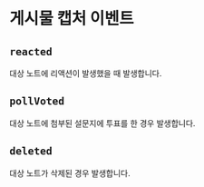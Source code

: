 # 게시물 캡처 이벤트

## `reacted`

<MkSchemaViewer :schema="{
 type: 'object',
 properties: {
 	reaction: {
 		type: 'string',
 		description: 'リアクションの種類',
 	},
 	userId: {
 		type: 'string',
 		description: 'リアクションを行ったユーザーのID',
 	},
 }
}"/>

대상 노트에 리액션이 발생했을 때 발생합니다.

## `pollVoted`

<MkSchemaViewer :schema="{
 type: 'object',
 properties: {
 	choice: {
 		type: 'number',
 		description: '選択肢ID',
 	},
 	userId: {
 		type: 'string',
 		description: '投票を行ったユーザーのID',
 	},
 }
}"/>

대상 노트에 첨부된 설문지에 투표를 한 경우 발생합니다.

## `deleted`

<MkSchemaViewer :schema="{
 type: 'object',
 properties: {
 	deletedAt: {
 		type: 'string',
 		description: '削除日時',
 	},
 }
}"/>

대상 노트가 삭제된 경우 발생합니다.
